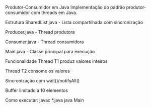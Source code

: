 Produtor-Consumidor em Java
Implementação do padrão produtor-consumidor com threads em Java.

Estrutura
SharedList.java - Lista compartilhada com sincronização

Producer.java - Thread produtora

Consumer.java - Thread consumidora

Main.java - Classe principal para execução

Funcionalidade
Thread T1 produz valores inteiros

Thread T2 consome os valores

Sincronização com wait()/notifyAll()

Buffer limitado a 10 elementos

Como executar:
javac *.java
java Main
